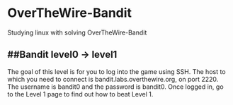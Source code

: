 # OverTheWire-Bandit
Studying linux with solving OverTheWire-Bandit

##Bandit level0 -> level1
---
The goal of this level is for you to log into the game using SSH. The host to which you need to connect is bandit.labs.overthewire.org, on port 2220. The username is bandit0 and the password is bandit0. Once logged in, go to the Level 1 page to find out how to beat Level 1.
